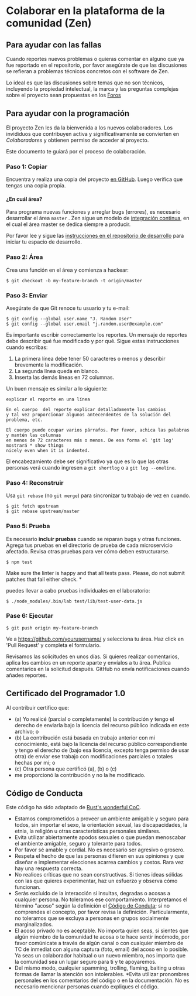 # Colaborar en la plataforma de la comunidad (Zen)

## Para ayudar con las fallas

Cuando reportes nuevos problemas o quieras comentar en alguno 
que ya fue reportado en el repositorio, por favor asegúrate de que 
las discusiones se refieran a problemas técnicos concretos con el software de Zen.   

Lo ideal es que las discusiones sobre temas que no son técnicos, 
incluyendo la propiedad intelectual, la marca y las preguntas complejas 
sobre el proyecto sean propuestas en los [Foros](https://forums.coderdojo.com) 

## Para ayudar con la programación

El proyecto Zen les da la bienvenida a los nuevos colaboradores.
Los invididuos que contribuyen activa y significativamente se convierten en
_Colaboradores_ y obtienen permiso de acceder al proyecto.

Este documento te guiará por el proceso de colaboración.

### Paso 1: Copiar

Encuentra y realiza una copia del proyecto [en GitHub](https://github.com/CoderDojo/cp-local-development).
Luego verifica que tengas una copia propia.

#### ¿En cuál área?

Para programa nuevas funciones y arreglar bugs (errores),
es necesario desarrollar el área `master` . Zen sigue un modelo de [integración continua](https://en.wikipedia.org/wiki/Continuous_integration),
en el cual el área master se dedica siempre a producir. 

Por favor lee y sigue las [instrucciones en el repositorio de desarrollo](https://github.com/CoderDojo/cp-local-development) para iniciar tu espacio de desarrollo.


### Paso 2: Área

Crea una función en el área y comienza a hackear: 

```text
$ git checkout -b my-feature-branch -t origin/master
```

### Paso 3: Enviar

Asegúrate de que Git renoce tu usuario y tu e-mail:

```text
$ git config --global user.name "J. Random User"
$ git config --global user.email "j.random.user@example.com"
```

Es importante escribir correctamente los reportes. Un mensaje de reportes debe describir qué fue modificado y por qué. 
Sigue estas instrucciones cuando escribas:

1. La primera línea debe tener 50 caracteres o menos y describir brevemente la modificación.
2. La segunda línea queda en blanco.
3. Inserta las demás líneas en 72 columnas.

Un buen mensaje es similar a lo siguiente:

```
explicar el reporte en una línea

En el cuerpo  del reporte explicar detalladamente los cambios
y tal vez proporcionar algunos antecendentes de la solución del problema, etc.

El cuerpo puede ocupar varios párrafos. Por favor, achica las palabras y mantén las columnas 
en menos de 72 caracteres más o menos. De esa forma el 'git log' mostrará * show things
nicely even when it is indented.
```

El encabezamiento debe ser significativo ya que es lo que las otras personas verá cuando ingresen a  `git shortlog` o a `git log --oneline`.


### Paso 4: Reconstruir

Usa `git rebase` (no `git merge`) para sincronizar tu trabajo de vez en cuando.

```text
$ git fetch upstream
$ git rebase upstream/master
```


### Paso 5: Prueba

 Es necesario  **incluir pruebas** cuando se reparan bugs y otras funciones. Agrega tus pruebas en el directorio de prueba de cada microservicio afectado. Revisa otras pruebas para ver cómo deben estructurarse. 

```text
$ npm test
```

Make sure the linter is happy and that all tests pass.  Please, do not submit
patches that fail either check. *

puedes llevar a cabo pruebas individuales en el laboratorio:

```text
$ ./node_modules/.bin/lab test/lib/test-user-data.js
```

### Pase 6: Ejecutar

```text
$ git push origin my-feature-branch
```

Ve a https://github.com/yourusername/<zen-repo> y selecciona tu área.
Haz click en 'Pull Request' y completa el formulario.

Revisamos las solicitudes en unos días. Si quieres realizar comentarios,
aplica los cambios en un reporte aparte y envíalos a tu área.
Publica comentarios en la solicitud después.
GitHub no envía notificaciones cuando añades reportes.


## Certificado del Programador 1.0

Al contribuir certifico que:

* (a) Yo realicé (parcial o completamente) la contribución y
tengo el derecho de enviarla bajo la licencia del recurso
público indicada en este archivo; o
* (b) La contribución está basada en trabajo anterior
con mi conocimiento, está bajo la licencia del recurso público
correspondiente y tengo el derecho de (bajo esa licencia,
excepto tenga permiso de usar otra) de enviar ese trabajo 
con modificaciones parciales o totales hechas por mí; o
* (c) Otra persona que certificó (a), (b) o (c)
* me proporcionó la contribución y no la he modificado.


## Código de Conducta

Este código ha sido adaptado de [Rust's wonderful
CoC](http://www.rust-lang.org/conduct.html).

* Estamos comprometidos a proveer un ambiente amigable y seguro
para todos, sin importar el sexo, la orientación sexual,
las discapacidades, la etnia, la religión u otras características
personales similares.
* Evita utilizar abiertamente apodos sexuales o que puedan menoscabar
el ambiente amigable, seguro y tolerante para todos.
* Por favor sé amable y cordial. No es necesario ser agresivo o grosero.
* Respeta el hecho de que las personas difieren en sus opiniones
y que diseñar e implementar elecciones acarrea cambios y costos.
Rara vez hay una respuesta correcta.
* No realices críticas que no sean constructivas. Si tienes ideas
sólidas con las que quieres experimentar, haz un esfuerzo y
observa cómo funcionan.
* Serás excluido de la interacción si insultas, degradas o 
acosas a cualquier persona. No toleramos ese comportamiento. 
Interpretamos el término "acoso" según la definición el
[Código de Conduta](http://citizencodeofconduct.org/);
si no comprendes el concepto, por favor revisa la definición.
Particularmente, no toleramos que se excluya a personas en grupos
socialmente marginalizados.
* El acoso privado no es aceptable. No importa quien seas, si sientes
que algún miembro de la comunidad te acosa o te hace sentir incómodo,
por favor comúnicate a través de algún canal o con cualquier miembro
de TC de inmediat con alguna captura (foto, email) del acoso en lo posible.
Ya seas un colaborador habitual o un nuevo miembro, nos importa
que la comunidad sea un lugar seguro para ti y te apoyaremos.
* Del mismo modo, cualquier spamming, trolling, flaming, baiting
u otras formas de llamar la atención son intolerables.
*Evita utilizar pronombres personales en los comentarios del código
o en la documentación. No es necesario mencionar personas cuando
expliques el código.
